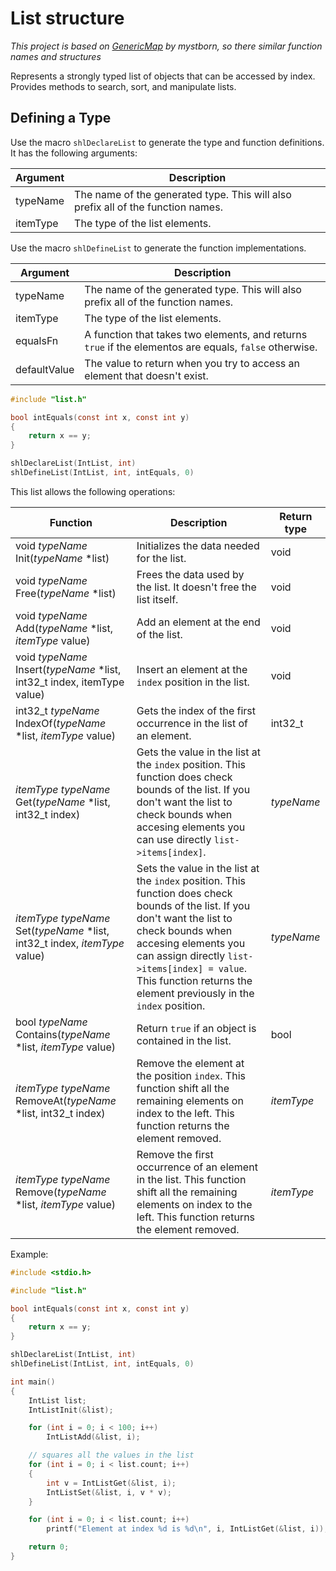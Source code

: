 # List structure
_This project is based on [GenericMap](https://github.com/mystborn/GenericMap) by mystborn, so there similar function names and structures_

Represents a strongly typed list of objects that can be accessed by index. Provides methods to search, sort, and manipulate lists.

## Defining a Type
Use the macro `shlDeclareList` to generate the type and function definitions. It has the following arguments:

| Argument | Description |
| --- | --- |
| typeName | The name of the generated type. This will also prefix all of the function names. |
| itemType | The type of the list elements. |

Use the macro `shlDefineList` to generate the function implementations.

| Argument | Description |
| --- | --- |
| typeName | The name of the generated type. This will also prefix all of the function names. |
| itemType | The type of the list elements. |
| equalsFn | A function that takes two elements, and returns `true` if the elementos are equals, `false` otherwise. |
| defaultValue | The value to return when you try to access an element that doesn't exist. |

```c
#include "list.h"

bool intEquals(const int x, const int y)
{
    return x == y;
}

shlDeclareList(IntList, int)
shlDefineList(IntList, int, intEquals, 0)
```

This list allows the following operations:

| Function | Description | Return type |
| --- | --- | --- |
| void _typeName_ Init(_typeName_ *list) | Initializes the data needed for the list. | void |
| void _typeName_ Free(_typeName_ *list) | Frees the data used by the list. It doesn't free the list itself. | void |
| void _typeName_ Add(_typeName_ *list, _itemType_ value) | Add an element at the end of the list. | void |
| void _typeName_ Insert(_typeName_ *list, int32_t index, itemType value) | Insert an element at the `index` position in the list. | void |
| int32_t _typeName_ IndexOf(_typeName_ *list, _itemType_ value) | Gets the index of the first occurrence in the list of an element. | int32_t |
| _itemType_ _typeName_ Get(_typeName_ *list, int32_t index) | Gets the value in the list at the `index` position. This function does check bounds of the list. If you don't want the list to check bounds when accesing elements you can use directly `list->items[index]`. | _typeName_ |
| _itemType_ _typeName_ Set(_typeName_ *list, int32_t index, _itemType_ value) | Sets the value in the list at the `index` position. This function does check bounds of the list. If you don't want the list to check bounds when accesing elements you can assign directly `list->items[index] = value`. This function returns the element previously in the `index` position. | _typeName_ |
| bool _typeName_ Contains(_typeName_ *list, _itemType_ value) | Return `true` if an object is contained in the list. | bool |
| _itemType_ _typeName_ RemoveAt(_typeName_ *list, int32_t index) | Remove the element at the position `index`. This function shift all the remaining elements on index to the left. This function returns the element removed. | _itemType_ |
| _itemType_ _typeName_ Remove(_typeName_ *list, _itemType_ value) | Remove the first occurrence of an element in the list. This function shift all the remaining elements on index to the left. This function returns the element removed. | _itemType_ |

Example:
```c
#include <stdio.h>

#include "list.h"

bool intEquals(const int x, const int y)
{
    return x == y;
}

shlDeclareList(IntList, int)
shlDefineList(IntList, int, intEquals, 0)

int main()
{
    IntList list;
    IntListInit(&list);

    for (int i = 0; i < 100; i++)
        IntListAdd(&list, i);

    // squares all the values in the list
    for (int i = 0; i < list.count; i++)
    {
        int v = IntListGet(&list, i);
        IntListSet(&list, i, v * v);
    }

    for (int i = 0; i < list.count; i++)
        printf("Element at index %d is %d\n", i, IntListGet(&list, i));

    return 0;
}
```